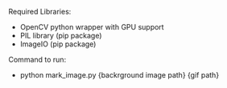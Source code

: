 Required Libraries:
  - OpenCV python wrapper with GPU support
  - PIL library (pip package)
  - ImageIO (pip package)

Command to run:
  - python mark_image.py {backrground image path} {gif path}
  
